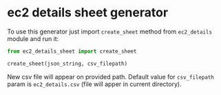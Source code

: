 # ec2 details sheet generator

To use this generator just import `create_sheet` method from `ec2_details` module and run it:

```python
from ec2_details_sheet import create_sheet

create_sheet(json_string, csv_filepath)
```

New csv file will appear on provided path.
Default value for `csv_filepath` param is `ec2_details.csv` (file will apper in current directory).
